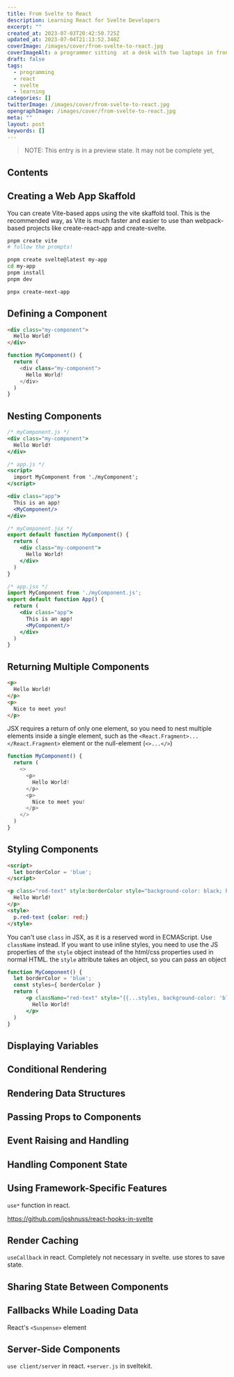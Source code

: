 ```yaml
---
title: From Svelte to React
description: Learning React for Svelte Developers
excerpt: ""
created_at: 2023-07-03T20:42:50.725Z
updated_at: 2023-07-04T21:13:52.340Z
coverImage: /images/cover/from-svelte-to-react.jpg
coverImageAlt: a programmer sitting  at a desk with two laptops in front of him. on the left laptop screen, there is the svelte logo. on the right laptop screen there is the react logo
draft: false
tags:
  - programming
  - react
  - svelte
  - learning
categories: []
twitterImage: /images/cover/from-svelte-to-react.jpg
opengraphImage: /images/cover/from-svelte-to-react.jpg
meta: ""
layout: post
keywords: []
---
```


<script>
  import TabView from '../../components/TabView.svelte';
</script>

> NOTE: This entry is in a preview state. It may not be complete yet,


## Contents

## Creating a Web App Skaffold

<TabView>
<div title="Vite">
You can create Vite-based apps using the vite skaffold tool. This is the recommended way, as Vite is 
much faster and easier to use than webpack-based projects like create-react-app and create-svelte.

```sh
pnpm create vite
# follow the prompts!
```

</div>
<div title="Svelte/Kit">

```sh
pnpm create svelte@latest my-app
cd my-app
pnpm install
pnpm dev
```

</div>
<div title="React (Next.js)">

```sh
pnpx create-next-app
```

</div>
</TabView>

## Defining a Component

<TabView>
<div title="Svelte">

```html
<div class="my-component">
  Hello World!
</div>
```

</div>
<div title="React">

```js
function MyComponent() {
  return (
    <div class="my-component">
      Hello World!
    </div>
  )
}
```

</div>
</TabView>

## Nesting Components

<TabView>
<div title="Svelte">

```jsx
/* myComponent.js */
<div class="my-component">
  Hello World!
</div>

/* app.js */
<script>
  import MyComponent from './myComponent';
</script>

<div class="app">
  This is an app!
  <MyComponent/>
</div>
```

</div>
<div title="React">

```jsx
/* myComponent.jsx */
export default function MyComponent() {
  return (
    <div class="my-component">
      Hello World!
    </div>
  )
}

/* app.jsx */
import MyComponent from './myComponent.js';
export default function App() {
  return (
    <div class="app">
      This is an app!
      <MyComponent/>
    </div>
  )
}

```

</div>
</TabView>

## Returning Multiple Components

<TabView>
<div title="Svelte">

```html
<p>
  Hello World!
</p>
<p>
  Nice to meet you! 
</p>
```

</div>
<div title="React">

JSX requires a return of only one element, so you need to nest multiple elements inside a single element, 
such as the `<React.Fragment>...</React.Fragment>` element or the null-element (`<>...</>`)

```js
function MyComponent() {
  return (
    <>
      <p>
        Hello World!
      </p>
      <p>
        Nice to meet you! 
      </p>
    </>
  )
}
```

</div>
</TabView>


## Styling Components

<TabView>
<div title="Svelte">

```html
<script>
  let borderColor = 'blue';
</script>

<p class="red-text" style:borderColor style="background-color: black; border-color: {borderColor}">
  Hello World!
</p>
<style>
  p.red-text {color: red;}
</style>
```

</div>
<div title="React">

You can't use `class` in JSX, as it is a reserved word in ECMAScript. Use `className` instead. If you want
to use inline styles, you need to use the JS properties of the `style` object instead of the html/css properties
used in normal HTML. the `style` attribute takes an object, so you can pass an object 

```jsx
function MyComponent() {
  let borderColor = 'blue';
  const styles={ borderColor }
  return (
      <p className="red-text" style="{{...styles, background-color: 'black' }}">
        Hello World!
      </p>
  )
}
```

</div>
</TabView>

## Displaying Variables

## Conditional Rendering

## Rendering Data Structures

## Passing Props to Components

## Event Raising and Handling

## Handling Component State

## Using Framework-Specific Features
`use*` function in react. 

https://github.com/joshnuss/react-hooks-in-svelte

## Render Caching
`useCallback` in react. Completely not necessary in svelte. use stores to save state.

## Sharing State Between Components

## Fallbacks While Loading Data
React's `<Suspense>` element

## Server-Side Components
`use client/server` in react. `+server.js` in sveltekit.